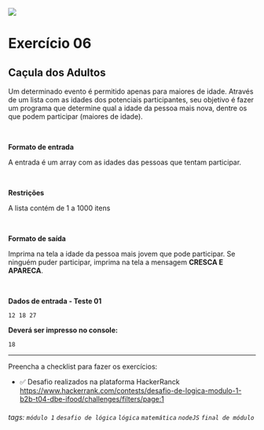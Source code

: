 ![](https://i.imgur.com/xG74tOh.png)

# Exercício 06

## Caçula dos Adultos

Um determinado evento é permitido apenas para maiores de idade. Através de um lista com as idades dos potenciais participantes, seu objetivo é fazer um programa que determine qual a idade da pessoa mais nova, dentre os que podem participar (maiores de idade).

<br>

**Formato de entrada**

A entrada é um array com as idades das pessoas que tentam participar.

<br>

**Restrições**

A lista contém de 1 a 1000 itens

<br>

**Formato de saída**

Imprima na tela a idade da pessoa mais jovem que pode participar. Se ninguém puder participar, imprima na tela a mensagem **CRESCA E APARECA**.

<br>

**Dados de entrada - Teste 01**

```
12 18 27
```

**Deverá ser impresso no console:**

```
18
```


---

Preencha a checklist para fazer os exercícios:

-   ✅ Desafio realizados na plataforma HackerRanck
    https://www.hackerrank.com/contests/desafio-de-logica-modulo-1-b2b-t04-dbe-ifood/challenges/filters/page:1

###### tags: `módulo 1` `desafio de lógica` `lógica` `matemática` `nodeJS` `final de módulo`
